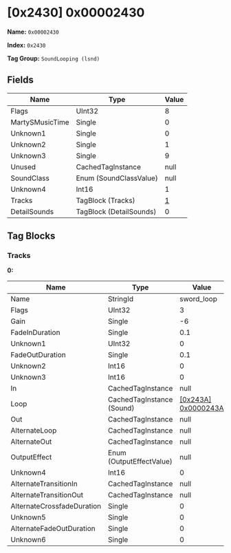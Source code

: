 # [0x2430] 0x00002430

**Name:** ```0x00002430```

**Index:** ```0x2430```

**Tag Group:** ```SoundLooping (lsnd)```

## Fields

Name	| Type	| Value
---	|---	|---	|
Flags	|UInt32	|8
MartySMusicTime	|Single	|0
Unknown1	|Single	|0
Unknown2	|Single	|1
Unknown3	|Single	|9
Unused	|CachedTagInstance	|null
SoundClass	|Enum (SoundClassValue)	|null
Unknown4	|Int16	|1
Tracks	|TagBlock (Tracks)	|[1](#tracks)
DetailSounds	|TagBlock (DetailSounds)	|0


## Tag Blocks

### Tracks

**0:**

Name	| Type	| Value
---	|---	|---	|
Name	|StringId	|sword_loop
Flags	|UInt32	|3
Gain	|Single	|-6
FadeInDuration	|Single	|0.1
Unknown1	|UInt32	|0
FadeOutDuration	|Single	|0.1
Unknown2	|Int16	|0
Unknown3	|Int16	|0
In	|CachedTagInstance	|null
Loop	|CachedTagInstance (Sound)	|[[0x243A] 0x0000243A](../Sound/243A.md)
Out	|CachedTagInstance	|null
AlternateLoop	|CachedTagInstance	|null
AlternateOut	|CachedTagInstance	|null
OutputEffect	|Enum (OutputEffectValue)	|null
Unknown4	|Int16	|0
AlternateTransitionIn	|CachedTagInstance	|null
AlternateTransitionOut	|CachedTagInstance	|null
AlternateCrossfadeDuration	|Single	|0
Unknown5	|Single	|0
AlternateFadeOutDuration	|Single	|0
Unknown6	|Single	|0


